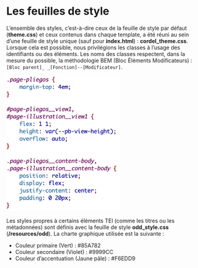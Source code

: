 # Les feuilles de style

L’ensemble des styles, c’est-à-dire ceux de la feuille de style par défaut (**theme.css**) et ceux contenus dans chaque template, a été réuni au sein d’une feuille de style unique (sauf pour **index.html**) : **cordel_theme.css**. Lorsque cela est possible, nous privilégions les classes à l’usage des identifiants ou des éléments. Les noms des classes respectent, dans la mesure du possible, la méthodologie BEM (Bloc Éléments Modificateurs) : `[Bloc parent]_ _[Fonction]--[Modificateur]`.

<img src="images/06-Css-Exemples.png" width="300" alt="Exemple de styles CSS"/>

Les styles propres à certains éléments TEI (comme les titres ou les métadonnées) sont définis avec la feuille de style **odd_style.css** (**/resources/odd**).
La charte graphique utilisée est la suivante :
- Couleur primaire (Vert) : #85A782
- Couleur secondaire (Violet) : #9999CC
- Couleur d’accentuation (Jaune pâle) : #F6EDD9
